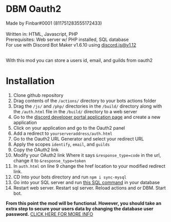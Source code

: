 # DBM Oauth2

Made by Finbar#0001 (811751283555172433)
<br><br>
Written in: HTML, Javascript, PHP
<br>
Prerequisites: Web server w/ PHP installed, SQL database
<br>
For use with Discord Bot Maker v1.6.10 using discord.js@v1.12
<br><br>

With this mod you can store a users id, email, and guilds from oauth2

# Installation

1. Clone github repository
2. Drag contents of the `/actions/` directory to your bots actions folder
3. Drag the `/js/` and `/php/` directories in the `/build/` directory along with the `/auth.html` file in the `/build/` directory to a web server
4. Go to the [discord developer portal application page](https://discord.com/developers/applications) and create a new application
5. Click on your application and go to the Oauth2 panel
6. Add a redirect to `yourserveraddress/auth.html`
7. Go to the Oauth2 URL Generator and select your redirect URL
8. Apply the scopes `identify`, `email`, and `guilds`
9. Copy the OAuth2 link
10. Modify your OAuth2 link Where it says `&response_type=code` in the url, change it to `&response_type=token`
11. In `auth.html` on line 9 change the href location to your modified redirect link.
12. CD Into your bots directory and run `npm i sync-mysql`
13. Go into your SQL server and run [this SQL command](https://github.com/OneAndonlyFinbar/dbm-oauth2/blob/main/createDatabase.sql) in your database
14. Restart web server. Restart sql server. Reload actions and or DBM. Start bot.

**From this point the mod will be functional. However, you should take an extra step to secure your users data by changing the database user password.**
[CLICK HERE FOR MORE INFO](https://github.com/OneAndonlyFinbar/DBM-OAuth2/wiki/Securing-the-database-user)
